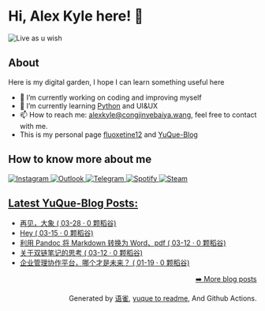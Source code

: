 # Hi, Alex Kyle here! 👋 
![Live as u wish](https://congjinyebaiya-pics.oss-cn-hangzhou.aliyuncs.com/default.new.png)

## About
Here is my digital garden, I hope I can learn something useful here
- 🔭 I’m currently working on coding and improving myself
- 🌱 I’m currently learning [Python](https://www.python.org/) and UI&UX
- 📫 How to reach me: [alexkyle@congjinyebaiya.wang](mailto:alexkyle@congjinyebaiya.wang), feel free to contact with me.
- This is my personal page [fluoxetine12](https://fluoxetine12.icu/) and [YuQue-Blog](https://www.yuque.com/congjinyebai/alexkyle)

## How to know more about me

<a href='https://www.instagram.com/alex_kyleeee/'><img alt="Instagram" src="https://img.shields.io/badge/<instagram>%20-%23E4405F.svg?&style=for-the-badge&logo=Instagram&logoColor=white"/>
<a href='mailto:alexkyleeee@outlook.com/'><img alt="Outlook" src="https://img.shields.io/badge/Microsoft_Outlook-0078D4?style=for-the-badge&logo=microsoft-outlook&logoColor=white" />
<a href='https://telegram.me/alexkyleeee/'><img alt="Telegram" src="https://img.shields.io/badge/Telegram-2CA5E0?style=for-the-badge&logo=telegram&logoColor=white" />
<a href='https://open.spotify.com/user/m4hkj61zfcat0azhv4zq0uraa'><img alt="Spotify" src="https://img.shields.io/badge/Spotify-1ED760?style=for-the-badge&logo=spotify&logoColor=white" />
<a href='https://steamcommunity.com/id/fluoxetine12'><img alt="Steam" src="https://img.shields.io/badge/steam%20-%23000000.svg?&style=for-the-badge&logo=steam&logoColor=white"/>

## Latest YuQue-Blog Posts: 

  - [再见，大象 ( 03-28 · 0 颗稻谷)](https://yuque.com/congjinyebai/alexkyle/20210328)
  - [Hey ( 03-15 · 0 颗稻谷)](https://yuque.com/congjinyebai/alexkyle/gyp2xq)
  - [利用 Pandoc 将 Markdown 转换为 Word、pdf ( 03-12 · 0 颗稻谷)](https://yuque.com/congjinyebai/alexkyle/hsyxm4)
  - [关于双链笔记的思考 ( 03-12 · 0 颗稻谷)](https://yuque.com/congjinyebai/alexkyle/tbbeef)
  - [企业管理协作平台，哪个才是未来？ ( 01-19 · 0 颗稻谷)](https://yuque.com/congjinyebai/alexkyle/hfdgs1)


<p align="right"><a href="https://www.yuque.com/congjinyebai/alexkyle">➡️ More blog posts</a></p>
<p align="right">
  Generated by
  <a href="https://www.yuque.com">语雀</a>,
  <a href="https://github.com/marketplace/actions/yuque-to-readme">yuque to readme</a>,
  And Github Actions.
</p>
